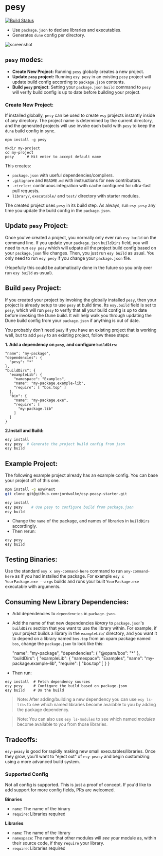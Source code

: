 # pesy

[![Build Status](https://dev.azure.com/prometheansacrifice/pesy/_apis/build/status/prometheansacrifice.pesy)](https://dev.azure.com/prometheansacrifice/pesy/_build/latest?definitionId=1)


- Use `package.json` to declare libraries and executables.
- Generates `dune` config per directory.


![screenshot](./images/screenshot.png "Demo")

## `pesy` modes:

- **Create New Project:** Running `pesy` globally creates a new project.
- **Update `pesy` project:** Running `esy pesy` in an existing `pesy` project
  will update build config according to `package.json` contents.
- **Build `pesy` project:** Setting your `package.json` `build` command to
  `pesy` will verify build config is up to date before building your project.

### Create New Project:

If installed globally, `pesy` can be used to create `esy` projects instantly
inside of any directory. The project name is determined by the current
directory, and the generated projects will use invoke each build with `pesy` to
keep the `dune` build config in sync.

```
npm install -g pesy

mkdir my-project
cd my-project
pesy      # Hit enter to accept default name
```

This creates:

- `package.json` with useful dependencies/compilers.
- `.gitignore` and `README.md` with instructions for new contributors.
- `.circleci` continuous integration with cache configured for ultra-fast pull
  requests.
- `library/`, `executable/` and `test/` directory with starter modules.

The created project uses `pesy` in its build step. As always, run `esy pesy`
any time you update the build config in the `package.json`.

## Update `pesy` Project:

Once you've created a project, you normally only ever run `esy build` on the
command line. If you update your `package.json` `buildDirs` field, you will
need to run `esy pesy` which will udpate all the project build config based on
your `package.json` file changes. Then, you just run `esy build` as usual. You
only need to run `esy pesy` if you change your `package.json` file.

(Hopefully this could be automatically done in the future so you only ever run
`esy build` as usual).


## Build `pesy` Project:

If you created your project by invoking the globally installed `pesy`, then
your project is already setup to use `pesy` at build time. Its `esy.build`
field is set to `pesy`, which will run `pesy` to verify that all your build
config is up to date before invoking the Dune build. It will help walk you
through updating the Dune build config from your `package.json` if anything is
out of date.

You probably don't need `pesy` if you have an existing project that is working
well, but to add `pesy` to an existing project, follow these steps:

**1. Add a dependency on `pesy`, and configure `buildDirs`:**

    "name": "my-package",
    "dependencies": {
      "pesy": "*"
    },
    "buildDirs": {
      "exampleLib": {
        "namespace": "Examples",
        "name": "my-package.example-lib",
        "require": [ "bos.top" ]
      },
      "bin": {
        "name": "my-package.exe",
        "require": [
          "my-package.lib"
        ]
      }
    }

**2.Install and Build:**

```sh
esy install
esy pesy  # Generate the project build config from json
esy build
```

## Example Project:

The following example project already has an example config. You can base your
project off of this one.

```sh
npm install -g esy@next
git clone git@github.com:jordwalke/esy-peasy-starter.git

esy install
esy pesy    # Use pesy to configure build from package.json
esy build

```

- Change the `name` of the package, and names of libraries in `buildDirs`
  accordingly.
- Then rerun:

```
esy pesy
esy build
```

## Testing Binaries:

Use the standard `esy x any-command-here` command to run `any-command-here` as
if you had installed the package. For example `esy x YourPackage.exe --args`
builds and runs your built `YourPackage.exe` executable with arguments.


## Consuming New Library Dependencies:

- Add dependencies to `dependencies` in `package.json`.
- Add the name of that new dependencies *library*  to `package.json`'s
  `buildDirs` section that you want to use the library within. For example, if
  your project builds a library in the `exampleLib/` directory, and you want it
  to depend on a library named `bos.top` from an opam package named `bos`,
  change the `package.json` to look like this:
   
    "name": "my-package",
    "dependencies": {
      "@opam/bos": "*"
    },
    "buildDirs": {
      "exampleLib": {
        "namespace": "Examples",
        "name": "my-package.example-lib",
        "require": [ "bos.top" ]
      }
    }

- Then run:
```
esy install  # Fetch dependency sources
esy pesy     # Configure the build based on package.json
esy build    # Do the build
```
 
> Note: After adding/building a new dependency you can use `esy ls-libs` to see
> which named libraries become available to you by adding the package
> dependency.

> Note: You can also use `esy ls-modules` to see which named _modules_ become
> available to you from those libraries.


## Tradeoffs:
`esy-peasy` is good for rapidly making new small executables/libraries. Once they
grow, you'll want to "eject out" of `esy-peasy` and begin customizing using a more
advanced build system.


### Supported Config
Not all config is supported. This is just a proof of concept. If you'd like to
add support for more config fields, PRs are welcomed.

**Binaries**
- `name`: The name of the binary
- `require`: Libraries required

**Libraries**
- `name`: The name of the library
- `namespace`: The name that other modules will _see_ your module as, within
  their source code, if they `require` your library.
- `require`: Libraries required
